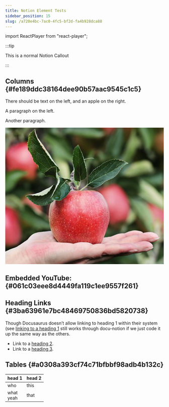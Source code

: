 ```yaml
---
title: Notion Element Tests
sidebar_position: 15
slug: /a720e4bc-7ac0-4fc5-bf2d-fa4b928dca88
---
```


import ReactPlayer from "react-player";

:::tip

This is a normal Notion Callout

:::




## Columns {#fe189ddc38164dee90b57aac9545c1c5}


There should be text on the left, and an apple on the right.


<div class='notion-row'>
<div class='notion-column' style={{width: 'calc((100% - (min(32px, 4vw) * 1)) * 0.375)'}}>

A paragraph on the left.

Another paragraph.

</div><div className='notion-spacer' />

<div class='notion-column' style={{width: 'calc((100% - (min(32px, 4vw) * 1)) * 0.625)'}}>

![](./1528015832.png)



</div><div className='notion-spacer' />
</div>


## Embedded YouTube: {#061c03eee8d4449fa119c1ee9557f261}


<ReactPlayer controls url="https://www.youtube.com/watch?v=VjINuQX4hbM" />


## Heading Links {#3ba63961e7bc48469750836bd5820738}


Though Docusaurus doesn’t allow linking to heading 1 within their system (see [linking to a heading 1](/oranges) still works through docu-notion if we just code it up the same way as the others.

- Link to a [heading 2](/oranges).
- Link to a [heading 3](/oranges).

## Tables {#a0308a393cf74c71bfbbf98adb4b132c}


| head 1        | head 2 |
| ------------- | ------ |
| who           | this   |
| what<br/>yeah | that   |

